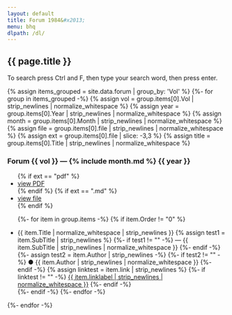 ```yaml
---
layout: default
title: Forum 1984&#x2013;
menu: bhq
dlpath: /dl/
---
```


## {{ page.title }}

To search press Ctrl and F, then type your search word, then press enter.

{% assign items_grouped = site.data.forum | group_by: 'Vol' %}
{%- for group in items_grouped -%}
{% assign vol = group.items[0].Vol | strip_newlines | normalize_whitespace %}
{% assign year = group.items[0].Year | strip_newlines | normalize_whitespace %}
{% assign month = group.items[0].Month | strip_newlines | normalize_whitespace %}
{% assign file = group.items[0].file | strip_newlines | normalize_whitespace %}
{% assign ext = group.items[0].file | slice: -3,3 %}
{% assign title = group.items[0].Title | strip_newlines | normalize_whitespace %}
### Forum {{ vol }} &mdash; {% include month.md %} {{ year }}



<ul>
<!-- The following line was changed 2024-03-08 so the download goes via a redirect html page to record downloads. -->
{% if ext == "pdf" %}
<li>
<a href="{{ page.dlpath }}{{- file | replace: ".pdf","/" -}}">view PDF</a>
</li>
{% endif %}
{% if ext == ".md" %}<li><a href="/bhq/forum/volumes/{{- file | replace: ".md","/" -}}">view file</a></li>{% endif %}

{%- for item in group.items -%}
{% if item.Order != "0" %}
<li> <span class="title">{{ item.Title | normalize_whitespace | strip_newlines }}</span>
{% assign test1 = item.SubTitle | strip_newlines %}
{%- if test1 != "" -%}<span class="subTitle"> &mdash; {{ item.SubTitle | strip_newlines | normalize_whitespace }}</span> {%- endif -%}
{%- assign test2 = item.Author | strip_newlines -%}
{%- if test2 != "" -%}<span class="author"> &#x25CF; {{ item.Author | strip_newlines | normalize_whitespace }} </span>
{%- endif -%}
{% assign linktest = item.link | strip_newlines %}
{%- if linktest != "" -%} <a href="{{ item.link | strip_newlines | normalize_whitespace }}">{{ item.linklabel | strip_newlines | normalize_whitespace }}</a> {%- endif -%}
</li>
{%- endif -%}
{%- endfor -%} 
</ul>
{%- endfor -%}



